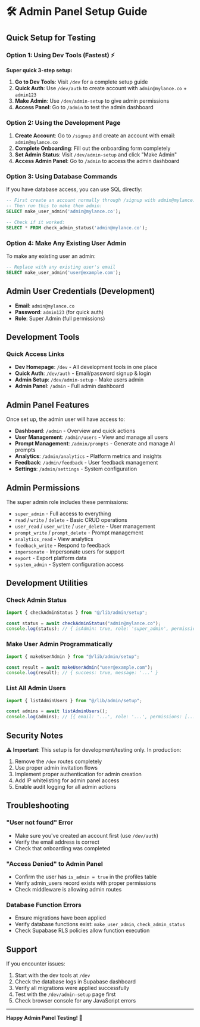 # 🛠️ Admin Panel Setup Guide

## Quick Setup for Testing

### Option 1: Using Dev Tools (Fastest) ⚡

**Super quick 3-step setup:**

1. **Go to Dev Tools**: Visit `/dev` for a complete setup guide
2. **Quick Auth**: Use `/dev/auth` to create account with `admin@mylance.co` + `admin123`
3. **Make Admin**: Use `/dev/admin-setup` to give admin permissions
4. **Access Panel**: Go to `/admin` to test the admin dashboard

### Option 2: Using the Development Page

1. **Create Account**: Go to `/signup` and create an account with email: `admin@mylance.co`
2. **Complete Onboarding**: Fill out the onboarding form completely
3. **Set Admin Status**: Visit `/dev/admin-setup` and click "Make Admin"
4. **Access Admin Panel**: Go to `/admin` to access the admin dashboard

### Option 3: Using Database Commands

If you have database access, you can use SQL directly:

```sql
-- First create an account normally through /signup with admin@mylance.co
-- Then run this to make them admin:
SELECT make_user_admin('admin@mylance.co');

-- Check if it worked:
SELECT * FROM check_admin_status('admin@mylance.co');
```

### Option 4: Make Any Existing User Admin

To make any existing user an admin:

```sql
-- Replace with any existing user's email
SELECT make_user_admin('user@example.com');
```

## Admin User Credentials (Development)

- **Email**: `admin@mylance.co`
- **Password**: `admin123` (for quick auth)
- **Role**: Super Admin (full permissions)

## Development Tools

### Quick Access Links

- **Dev Homepage**: `/dev` - All development tools in one place
- **Quick Auth**: `/dev/auth` - Email/password signup & login
- **Admin Setup**: `/dev/admin-setup` - Make users admin
- **Admin Panel**: `/admin` - Full admin dashboard

## Admin Panel Features

Once set up, the admin user will have access to:

- **Dashboard**: `/admin` - Overview and quick actions
- **User Management**: `/admin/users` - View and manage all users
- **Prompt Management**: `/admin/prompts` - Generate and manage AI prompts
- **Analytics**: `/admin/analytics` - Platform metrics and insights
- **Feedback**: `/admin/feedback` - User feedback management
- **Settings**: `/admin/settings` - System configuration

## Admin Permissions

The super admin role includes these permissions:

- `super_admin` - Full access to everything
- `read` / `write` / `delete` - Basic CRUD operations
- `user_read` / `user_write` / `user_delete` - User management
- `prompt_write` / `prompt_delete` - Prompt management
- `analytics_read` - View analytics
- `feedback_write` - Respond to feedback
- `impersonate` - Impersonate users for support
- `export` - Export platform data
- `system_admin` - System configuration access

## Development Utilities

### Check Admin Status

```typescript
import { checkAdminStatus } from "@/lib/admin/setup";

const status = await checkAdminStatus("admin@mylance.co");
console.log(status); // { isAdmin: true, role: 'super_admin', permissions: [...] }
```

### Make User Admin Programmatically

```typescript
import { makeUserAdmin } from "@/lib/admin/setup";

const result = await makeUserAdmin("user@example.com");
console.log(result); // { success: true, message: '...' }
```

### List All Admin Users

```typescript
import { listAdminUsers } from "@/lib/admin/setup";

const admins = await listAdminUsers();
console.log(admins); // [{ email: '...', role: '...', permissions: [...] }]
```

## Security Notes

⚠️ **Important**: This setup is for development/testing only. In production:

1. Remove the `/dev` routes completely
2. Use proper admin invitation flows
3. Implement proper authentication for admin creation
4. Add IP whitelisting for admin panel access
5. Enable audit logging for all admin actions

## Troubleshooting

### "User not found" Error

- Make sure you've created an account first (use `/dev/auth`)
- Verify the email address is correct
- Check that onboarding was completed

### "Access Denied" to Admin Panel

- Confirm the user has `is_admin = true` in the profiles table
- Verify admin_users record exists with proper permissions
- Check middleware is allowing admin routes

### Database Function Errors

- Ensure migrations have been applied
- Verify database functions exist: `make_user_admin`, `check_admin_status`
- Check Supabase RLS policies allow function execution

## Support

If you encounter issues:

1. Start with the dev tools at `/dev`
2. Check the database logs in Supabase dashboard
3. Verify all migrations were applied successfully
4. Test with the `/dev/admin-setup` page first
5. Check browser console for any JavaScript errors

---

**Happy Admin Panel Testing! 🚀**
